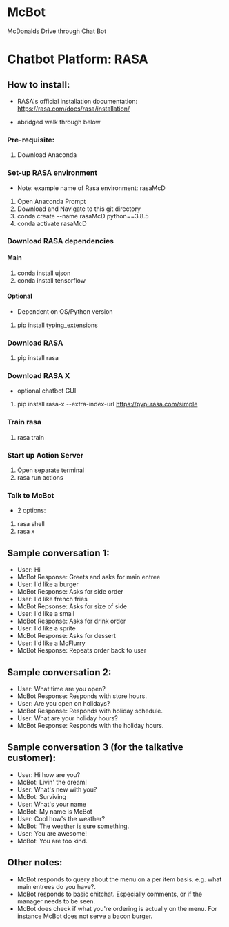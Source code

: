 # McBot
McDonalds Drive through Chat Bot 

# Chatbot Platform: RASA

## How to install:
* RASA's official installation documentation:
https://rasa.com/docs/rasa/installation/

* abridged walk through below

### Pre-requisite: 
1) Download Anaconda

### Set-up RASA environment
* Note: example name of Rasa environment: rasaMcD
1) Open Anaconda Prompt
1) Download and Navigate to this git directory
2) conda create --name rasaMcD python==3.8.5
3) conda activate rasaMcD

### Download RASA dependencies
#### Main
1) conda install ujson
2) conda install tensorflow

#### Optional
* Dependent on OS/Python version
1) pip install typing_extensions

### Download RASA
1) pip install rasa

### Download RASA X 
* optional chatbot GUI
1) pip install rasa-x --extra-index-url https://pypi.rasa.com/simple

### Train rasa
1) rasa train

### Start up Action Server
1) Open separate terminal
2) rasa run actions

### Talk to McBot
* 2 options:
1) rasa shell
2) rasa x

## Sample conversation 1:
- User: Hi
- McBot Response: Greets and asks for main entree
- User: I'd like a burger
- McBot Response: Asks for side order
- User: I'd like french fries
- McBot Repsonse: Asks for size of side
- User: I'd like a small
- McBot Response: Asks for drink order
- User: I'd like a sprite
- McBot Response: Asks for dessert
- User: I'd like a McFlurry
- McBot Response: Repeats order back to user
## Sample conversation 2:
- User: What time are you open?
- McBot Response: Responds with store hours.
- User: Are you open on holidays?
- McBot Response: Responds with holiday schedule.
- User: What are your holiday hours?
- McBot Response: Responds with the holiday hours.
## Sample conversation 3 (for the talkative customer):
- User: Hi how are you?
- McBot: Livin' the dream!
- User: What's new with you?
- McBot: Surviving
- User: What's your name
- McBot: My name is McBot
- User: Cool how's the weather?
- McBot: The weather is sure something.
- User: You are awesome!
- McBot: You are too kind.
## Other notes:
- McBot responds to query about the menu on a per item basis. e.g. what main entrees do you have?.
- McBot responds to basic chitchat. Especially comments, or if the manager needs to be seen.
- McBot does check if what you're ordering is actually on the menu. For instance McBot does not serve a bacon burger.

